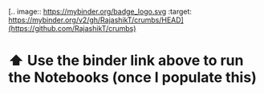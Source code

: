 [.. image:: https://mybinder.org/badge_logo.svg
 :target: https://mybinder.org/v2/gh/RajashikT/crumbs/HEAD](https://github.com/RajashikT/crumbs)

# ⬆ Use the binder link above to run the Notebooks (once I populate this)
